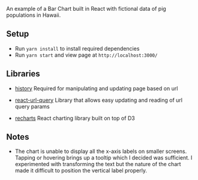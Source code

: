 An example of a Bar Chart built in React with fictional data of pig populations in Hawaii.

## Setup

* Run `yarn install` to install required dependencies
* Run `yarn start` and view page at `http://localhost:3000/`

## Libraries

* [history](https://www.npmjs.com/package/history) Required for manipulating and updating page based on url

* [react-url-query](https://www.npmjs.com/package/react-url-query) Library that allows easy updating and reading of url query params

* [recharts](https://www.npmjs.com/package/recharts) React charting library built on top of D3

## Notes

* The chart is unable to display all the x-axis labels on smaller screens. Tapping or hovering brings up a tooltip which I decided was sufficient. I experimented with transforming the text but the nature of the chart made it difficult to position the vertical label properly.


